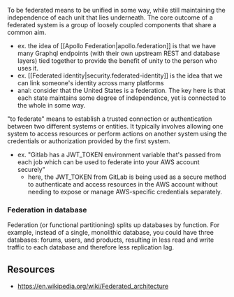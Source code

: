 
To be federated means to be unified in some way, while still maintaining the independence of each unit that lies underneath. The core outcome of a federated system is a group of loosely coupled components that share a common aim.
- ex. the idea of [[Apollo Federation|apollo.federation]] is that we have many Graphql endpoints (with their own upstream REST and database layers) tied together to provide the benefit of unity to the person who uses it.
- ex. [[Federated identity|security.federated-identity]] is the idea that we can link someone's identity across many platforms
- anal: consider that the United States is a federation. The key here is that each state maintains some degree of independence, yet is connected to the whole in some way.

"to federate" means to establish a trusted connection or authentication between two different systems or entities. It typically involves allowing one system to access resources or perform actions on another system using the credentials or authorization provided by the first system.
- ex. "Gitlab has a JWT_TOKEN environment variable that's passed from each job which can be used to federate into your AWS account securely"
    - here, the JWT_TOKEN from GitLab is being used as a secure method to authenticate and access resources in the AWS account without needing to expose or manage AWS-specific credentials separately.

### Federation in database
Federation (or functional partitioning) splits up databases by function. For example, instead of a single, monolithic database, you could have three databases: forums, users, and products, resulting in less read and write traffic to each database and therefore less replication lag.

## Resources
- https://en.wikipedia.org/wiki/Federated_architecture